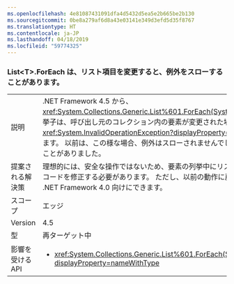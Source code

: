 ```yaml
---
ms.openlocfilehash: 4e81087431091dfa4d5432d5ea5e2b665be2b130
ms.sourcegitcommit: 0be8a279af6d8a43e03141e349d3efd5d35f8767
ms.translationtype: HT
ms.contentlocale: ja-JP
ms.lasthandoff: 04/18/2019
ms.locfileid: "59774325"
---
```

### <a name="listtforeach-can-throw-exception-when-modifying-list-item"></a>List\<T>.ForEach は、リスト項目を変更すると、例外をスローすることがあります。

|   |   |
|---|---|
|説明|.NET Framework 4.5 から、<xref:System.Collections.Generic.List%601.ForEach(System.Action{%600})> 列挙子は、呼び出し元のコレクション内の要素が変更された場合、<xref:System.InvalidOperationException?displayProperty=name> 例外をスローします。 以前は、この様な場合、例外はスローされませんでしたが、競合状態になることがありました。|
|提案される解決策|理想的には、安全な操作ではないため、要素の列挙中にリストを変更しないようにコードを修正する必要があります。 ただし、以前の動作に戻すには、アプリを .NET Framework 4.0 向けにできます。|
|スコープ|エッジ|
|Version|4.5|
|型|再ターゲット中|
|影響を受ける API|<ul><li><xref:System.Collections.Generic.List%601.ForEach(System.Action{%600})?displayProperty=nameWithType></li></ul>|
